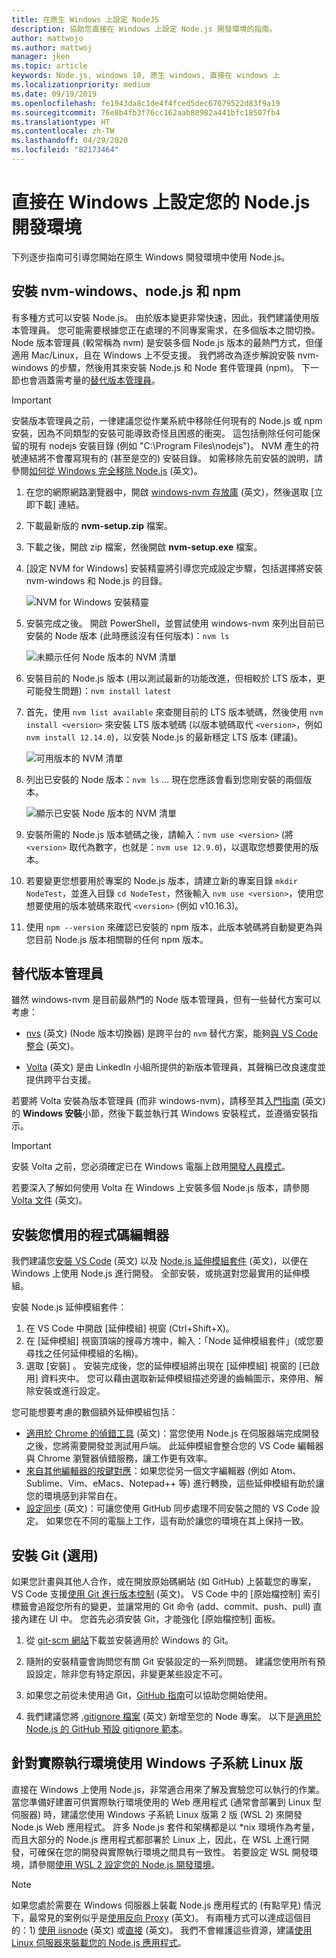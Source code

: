 ```yaml
---
title: 在原生 Windows 上設定 NodeJS
description: 協助您直接在 Windows 上設定 Node.js 開發環境的指南。
author: mattwojo
ms.author: mattwoj
manager: jken
ms.topic: article
keywords: Node.js, windows 10, 原生 windows, 直接在 windows 上
ms.localizationpriority: medium
ms.date: 09/19/2019
ms.openlocfilehash: fe1943da8c1de4f4fced5dec67079522d83f9a19
ms.sourcegitcommit: 76e8b4fb3f76cc162aab80982a441bfc18507fb4
ms.translationtype: HT
ms.contentlocale: zh-TW
ms.lasthandoff: 04/29/2020
ms.locfileid: "82173464"
---
```

# <a name="set-up-your-nodejs-development-environment-directly-on-windows"></a>直接在 Windows 上設定您的 Node.js 開發環境

下列逐步指南可引導您開始在原生 Windows 開發環境中使用 Node.js。

## <a name="install-nvm-windows-nodejs-and-npm"></a>安裝 nvm-windows、node.js 和 npm

有多種方式可以安裝 Node.js。 由於版本變更非常快速，因此，我們建議使用版本管理員。 您可能需要根據您正在處理的不同專案需求，在多個版本之間切換。 Node 版本管理員 (較常稱為 nvm) 是安裝多個 Node.js 版本的最熱門方式，但僅適用 Mac/Linux，且在 Windows 上不受支援。 我們將改為逐步解說安裝 nvm-windows 的步驟，然後用其來安裝 Node.js 和 Node 套件管理員 (npm)。 下一節也會涵蓋需考量的[替代版本管理員](#alternative-version-managers)。

> [!IMPORTANT]
> 安裝版本管理員之前，一律建議您從作業系統中移除任何現有的 Node.js 或 npm 安裝，因為不同類型的安裝可能導致奇怪且困惑的衝突。 這包括刪除任何可能保留的現有 nodejs 安裝目錄 (例如 "C:\Program Files\nodejs")。 NVM 產生的符號連結將不會覆寫現有的 (甚至是空的) 安裝目錄。 如需移除先前安裝的說明，請參閱[如何從 Windows 完全移除 Node.js](https://stackoverflow.com/questions/20711240/how-to-completely-remove-node-js-from-windows) \(英文\)。

1. 在您的網際網路瀏覽器中，開啟 [windows-nvm 存放庫](https://github.com/coreybutler/nvm-windows#node-version-manager-nvm-for-windows) \(英文\)，然後選取 [立即下載]  連結。
2. 下載最新版的 **nvm-setup.zip** 檔案。
3. 下載之後，開啟 zip 檔案，然後開啟 **nvm-setup.exe** 檔案。
4. [設定 NVM for Windows] 安裝精靈將引導您完成設定步驟，包括選擇將安裝 nvm-windows 和 Node.js 的目錄。

    ![NVM for Windows 安裝精靈](../images/install-nvm-for-windows-wizard.png)

5. 安裝完成之後。 開啟 PowerShell，並嘗試使用 windows-nvm 來列出目前已安裝的 Node 版本 (此時應該沒有任何版本)：`nvm ls`

    ![未顯示任何 Node 版本的 NVM 清單](../images/windows-nvm-powershell-no-node.png)

6. 安裝目前的 Node.js 版本 (用以測試最新的功能改進，但相較於 LTS 版本，更可能發生問題)：`nvm install latest`

7. 首先，使用 `nvm list available` 來查閱目前的 LTS 版本號碼，然後使用 `nvm install <version>` 來安裝 LTS 版本號碼 (以版本號碼取代 `<version>`，例如 `nvm install 12.14.0`)，以安裝 Node.js 的最新穩定 LTS 版本 (建議)。

    ![可用版本的 NVM 清單](../images/windows-nvm-list.png)

8. 列出已安裝的 Node 版本：`nvm ls` ... 現在您應該會看到您剛安裝的兩個版本。

    ![顯示已安裝 Node 版本的 NVM 清單](../images/windows-nvm-node-installs.png)

9. 安裝所需的 Node.js 版本號碼之後，請輸入：`nvm use <version>` (將 `<version>` 取代為數字，也就是：`nvm use 12.9.0`)，以選取您想要使用的版本。

10. 若要變更您想要用於專案的 Node.js 版本，請建立新的專案目錄 `mkdir NodeTest`，並進入目錄 `cd NodeTest`，然後輸入 `nvm use <version>`，使用您想要使用的版本號碼來取代 `<version>` (例如 v10.16.3)。

11. 使用 `npm --version` 來確認已安裝的 npm 版本，此版本號碼將自動變更為與您目前 Node.js 版本相關聯的任何 npm 版本。

## <a name="alternative-version-managers"></a>替代版本管理員

雖然 windows-nvm 是目前最熱門的 Node 版本管理員，但有一些替代方案可以考慮：

- [nvs](https://github.com/jasongin/nvs) \(英文\) (Node 版本切換器) 是跨平台的 `nvm` 替代方案，能夠[與 VS Code 整合](https://github.com/jasongin/nvs/blob/master/doc/VSCODE.md) \(英文\)。

- [Volta](https://github.com/volta-cli/volta#installing-volta) \(英文\) 是由 LinkedIn 小組所提供的新版本管理員，其聲稱已改良速度並提供跨平台支援。

若要將 Volta 安裝為版本管理員 (而非 windows-nvm)，請移至其[入門指南](https://docs.volta.sh/guide/getting-started) \(英文\) 的 **Windows 安裝**小節，然後下載並執行其 Windows 安裝程式，並遵循安裝指示。

> [!IMPORTANT]
> 安裝 Volta 之前，您必須確定已在 Windows 電腦上啟用[開發人員模式](https://docs.microsoft.com/windows/uwp/get-started/enable-your-device-for-development#accessing-settings-for-developers)。

若要深入了解如何使用 Volta 在 Windows 上安裝多個 Node.js 版本，請參閱 [Volta 文件](https://docs.volta.sh/guide/understanding#managing-your-toolchain) \(英文\)。

## <a name="install-your-favorite-code-editor"></a>安裝您慣用的程式碼編輯器

我們建議您[安裝 VS Code](https://code.visualstudio.com) \(英文\) 以及 [Node.js 延伸模組套件](https://marketplace.visualstudio.com/items?itemName=waderyan.nodejs-extension-pack) \(英文\)，以便在 Windows 上使用 Node.js 進行開發。 全部安裝，或挑選對您最實用的延伸模組。

安裝 Node.js 延伸模組套件：

1. 在 VS Code 中開啟 [延伸模組]  視窗 (Ctrl+Shift+X)。
2. 在 [延伸模組] 視窗頂端的搜尋方塊中，輸入：「Node 延伸模組套件」(或您要尋找之任何延伸模組的名稱)。
3. 選取 [安裝]  。 安裝完成後，您的延伸模組將出現在 [延伸模組]  視窗的 [已啟用] 資料夾中。 您可以藉由選取新延伸模組描述旁邊的齒輪圖示，來停用、解除安裝或進行設定。

您可能想要考慮的數個額外延伸模組包括：

- [適用於 Chrome 的偵錯工具](https://code.visualstudio.com/blogs/2016/02/23/introducing-chrome-debugger-for-vs-code) \(英文\)：當您使用 Node.js 在伺服器端完成開發之後，您將需要開發並測試用戶端。 此延伸模組會整合您的 VS Code 編輯器與 Chrome 瀏覽器偵錯服務，讓工作更有效率。
- [來自其他編輯器的按鍵對應](https://marketplace.visualstudio.com/search?target=VSCode&category=Keymaps&sortBy=Downloads)：如果您從另一個文字編輯器 (例如 Atom、Sublime、Vim、eMacs、Notepad++ 等) 進行轉換，這些延伸模組有助於讓您的環境感到非常自在。
- [設定同步](https://marketplace.visualstudio.com/items?itemName=Shan.code-settings-sync) \(英文\)：可讓您使用 GitHub 同步處理不同安裝之間的 VS Code 設定。 如果您在不同的電腦上工作，這有助於讓您的環境在其上保持一致。

## <a name="install-git-optional"></a>安裝 Git (選用)

如果您計畫與其他人合作，或在開放原始碼網站 (如 GitHub) 上裝載您的專案，VS Code 支援[使用 Git 進行版本控制](https://code.visualstudio.com/docs/editor/versioncontrol#_git-support) \(英文\)。 VS Code 中的 [原始檔控制] 索引標籤會追蹤您所有的變更，並讓常用的 Git 命令 (add、commit、push、pull) 直接內建在 UI 中。 您首先必須安裝 Git，才能強化 [原始檔控制] 面板。

1. 從 [git-scm 網站](https://git-scm.com/download/win)下載並安裝適用於 Windows 的 Git。

2. 隨附的安裝精靈會詢問您有關 Git 安裝設定的一系列問題。 建議您使用所有預設設定，除非您有特定原因，非變更某些設定不可。

3. 如果您之前從未使用過 Git，[GitHub 指南](https://guides.github.com/)可以協助您開始使用。

4. 我們建議您將 [.gitignore 檔案](https://help.github.com/en/articles/ignoring-files) \(英文\) 新增至您的 Node 專案。 以下是[適用於 Node.js 的 GitHub 預設 gitignore 範本](https://github.com/github/gitignore/blob/master/Node.gitignore)。

## <a name="use-windows-subsystem-for-linux-for-production"></a>針對實際執行環境使用 Windows 子系統 Linux 版

直接在 Windows 上使用 Node.js，非常適合用來了解及實驗您可以執行的作業。 當您準備好建置可供實際執行環境使用的 Web 應用程式 (通常會部署到 Linux 型伺服器) 時，建議您使用 Windows 子系統 Linux 版第 2 版 (WSL 2) 來開發 Node.js Web 應用程式。 許多 Node.js 套件和架構都是以 *nix 環境作為考量，而且大部分的 Node.js 應用程式都部署於 Linux 上，因此，在 WSL 上進行開發，可確保在您的開發與實際執行環境之間具有一致性。 若要設定 WSL 開發環境，請參閱[使用 WSL 2 設定您的 Node.js 開發環境](./setup-on-wsl2.md)。

> [!NOTE]
> 如果您處於需要在 Windows 伺服器上裝載 Node.js 應用程式的 (有點罕見) 情況下，最常見的案例似乎是[使用反向 Proxy](https://medium.com/intrinsic/why-should-i-use-a-reverse-proxy-if-node-js-is-production-ready-5a079408b2ca) \(英文\)。 有兩種方式可以達成這個目的：1) [使用 iisnode](https://harveywilliams.net/blog/installing-iisnode) \(英文\) 或[直接](https://dev.to/petereysermans/hosting-a-node-js-application-on-windows-with-iis-as-reverse-proxy-397b) \(英文\)。 我們不會維護這些資源，建議[使用 Linux 伺服器來裝載您的 Node.js 應用程式](https://docs.microsoft.com/azure/app-service/app-service-web-get-started-nodejs)。
